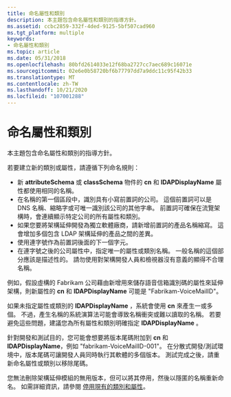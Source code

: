 ```yaml
---
title: 命名屬性和類別
description: 本主題包含命名屬性和類別的指導方針。
ms.assetid: ccbc2859-332f-4ded-9125-5bf507cad960
ms.tgt_platform: multiple
keywords:
- 命名屬性和類別
ms.topic: article
ms.date: 05/31/2018
ms.openlocfilehash: 80bfd2614033e12f68ba2727cc7aec689c16071e
ms.sourcegitcommit: 02e6e0b58720bf6b77797dd7a9ddc11c95f42b33
ms.translationtype: MT
ms.contentlocale: zh-TW
ms.lasthandoff: 10/21/2020
ms.locfileid: "107001288"
---
```

# <a name="naming-attributes-and-classes"></a>命名屬性和類別

本主題包含命名屬性和類別的指導方針。

若要建立新的類別或屬性，請遵循下列命名規則：

-   新 **attributeSchema** 或 **classSchema** 物件的 **cn** 和 **lDAPDisplayName** 屬性都使用相同的名稱。
-   在名稱的第一個區段中，識別具有小寫前置詞的公司。 這個前置詞可以是 DNS 名稱、縮略字或可唯一識別該公司的其他字串。 前置詞可確保在流覽架構時，會連續顯示特定公司的所有屬性和類別。
-   如果您要將架構延伸開發為獨立軟體廠商，請新增前置詞的產品名稱縮寫。 這會增加多個包含 LDAP 架構延伸的產品之間的差異。
-   使用連字號作為前置詞後面的下一個字元。
-   在連字號之後的公司屬性中，指定唯一的屬性或類別名稱。 一般名稱的這個部分應該是描述性的。 請勿使用對架構開發人員和檢視器沒有意義的顯得不合理名稱。

例如，假設虛構的 Fabrikam 公司藉由新增用來儲存語音信箱識別碼的屬性來延伸架構，則新屬性的 **cn** 和 **lDAPDisplayName** 可能是 "Fabrikam-VoiceMailID"。

如果未指定屬性或類別的 **lDAPDisplayName** ，系統會使用 **cn** 來產生一或多個。 不過，產生名稱的系統演算法可能會導致名稱衝突或難以讀取的名稱。 若要避免這些問題，建議您為所有屬性和類別明確指定 **lDAPDisplayName** 。

針對開發和測試目的，您可能會想要將版本尾碼附加到 **cn** 和 **lDAPDisplayName**，例如 "fabrikam-VoiceMailID-001"。 在分散式開發/測試環境中，版本尾碼可讓開發人員同時執行其軟體的多個版本。 測試完成之後，請重新命名屬性或類別以移除尾碼。

您無法刪除架構延伸模組的無用版本，但可以將其停用，然後以隱匿的名稱重新命名。 如需詳細資訊，請參閱 [停用現有的類別和屬性](disabling-existing-classes-and-attributes.md)。

 

 




